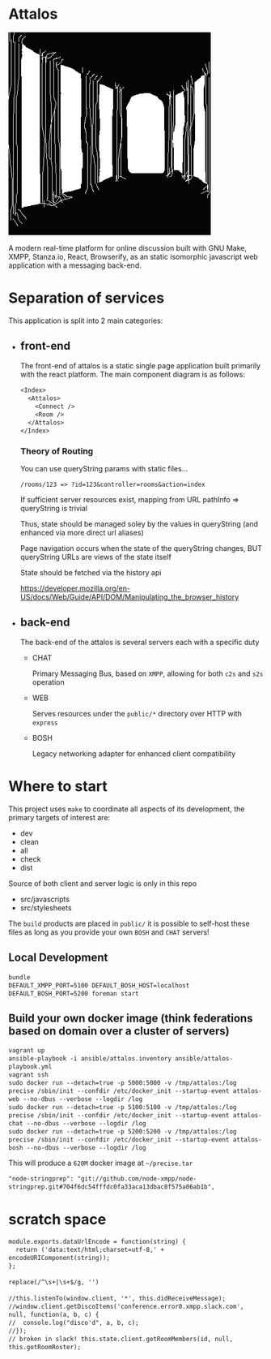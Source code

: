 # Attalos

![image](attalos.png)

A modern real-time platform for online discussion built with GNU Make, XMPP, Stanza.io, React, Browserify, as an static isomorphic javascript web application with a messaging back-end.

# Separation of services

This application is split into 2 main categories:

* ## front-end
   
  The front-end of attalos is a static single page application built primarily with the react platform. The main component diagram is as follows:
   
      <Index>
        <Attalos>
          <Connect />
          <Room />
        </Attalos>
      </Index>

  ### Theory of Routing

     You can use queryString params with static files...

      /rooms/123 => ?id=123&controller=rooms&action=index

     If sufficient server resources exist, mapping from URL pathInfo => queryString is trivial

     Thus, state should be managed soley by the values in queryString (and enhanced via more direct url aliases)

     Page navigation occurs when the state of the queryString changes, BUT queryString URLs are views of the state itself

     State should be fetched via the history api

     https://developer.mozilla.org/en-US/docs/Web/Guide/API/DOM/Manipulating_the_browser_history

* ## back-end
   
   The back-end of the attalos is several servers each with a specific duty

    * CHAT
    
      Primary Messaging Bus, based on `XMPP`, allowing for both `c2s` and `s2s` operation 

    * WEB
    
	    Serves resources under the `public/*` directory over HTTP with `express`
	  
    * BOSH
    
      Legacy networking adapter for enhanced client compatibility

# Where to start

This project uses `make` to coordinate all aspects of its development, the primary targets of interest are:

 * dev
 * clean
 * all
 * check
 * dist

Source of both client and server logic is only in this repo

* src/javascripts
* src/stylesheets

The `build` products are placed in `public/` it is possible to self-host these files as long as you provide your own `BOSH` and `CHAT` servers!

## Local Development

    bundle
    DEFAULT_XMPP_PORT=5100 DEFAULT_BOSH_HOST=localhost DEFAULT_BOSH_PORT=5200 foreman start

## Build your own docker image (think federations based on domain over a cluster of servers)

    vagrant up
    ansible-playbook -i ansible/attalos.inventory ansible/attalos-playbook.yml
    vagrant ssh
    sudo docker run --detach=true -p 5000:5000 -v /tmp/attalos:/log precise /sbin/init --confdir /etc/docker_init --startup-event attalos-web --no-dbus --verbose --logdir /log
    sudo docker run --detach=true -p 5100:5100 -v /tmp/attalos:/log precise /sbin/init --confdir /etc/docker_init --startup-event attalos-chat --no-dbus --verbose --logdir /log
    sudo docker run --detach=true -p 5200:5200 -v /tmp/attalos:/log precise /sbin/init --confdir /etc/docker_init --startup-event attalos-bosh --no-dbus --verbose --logdir /log

  This will produce a `620M` docker image at `~/precise.tar`

    "node-stringprep": "git://github.com/node-xmpp/node-stringprep.git#704f6dc54fffdc0fa33aca13dbac8f575a06ab1b",

# scratch space

    module.exports.dataUrlEncode = function(string) {
      return ('data:text/html;charset=utf-8,' + encodeURIComponent(string));
    };

    replace(/^\s+|\s+$/g, '')

    //this.listenTo(window.client, '*', this.didReceiveMessage);
    //window.client.getDiscoItems('conference.error0.xmpp.slack.com', null, function(a, b, c) {
    //  console.log("disco'd", a, b, c);
    //});
    // broken in slack! this.state.client.getRoomMembers(id, null, this.gotRoomRoster);
